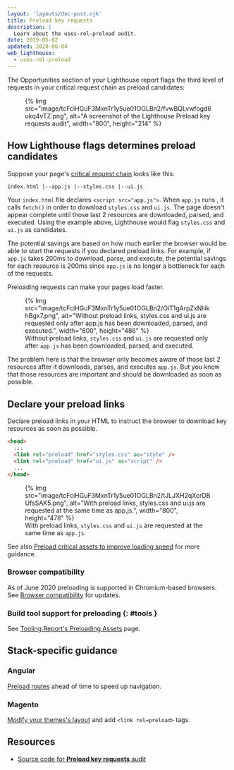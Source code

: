 ```yaml
---
layout: 'layouts/doc-post.njk'
title: Preload key requests
description: |
  Learn about the uses-rel-preload audit.
date: 2019-05-02
updated: 2020-06-04
web_lighthouse:
  - uses-rel-preload
---
```


The Opportunities section of your Lighthouse report
flags the third level of requests in your critical request chain as preload candidates:

<figure>
  {% Img src="image/tcFciHGuF3MxnTr1y5ue01OGLBn2/fvwBQLvwfogd6ukq4vTZ.png", alt="A screenshot of the Lighthouse Preload key requests audit", width="800", height="214" %}
</figure>

## How Lighthouse flags determines preload candidates

Suppose your page's
[critical request chain](/docs/lighthouse/performance/critical-request-chains/) looks like this:

```html
index.html |--app.js |--styles.css |--ui.js
```

Your `index.html` file declares `<script src="app.js">`. When `app.js` runs , it calls
`fetch()` in order to download `styles.css` and `ui.js`. The page doesn't appear complete
until those last 2 resources are downloaded, parsed, and executed.
Using the example above, Lighthouse would flag `styles.css` and `ui.js` as candidates.

The potential savings are based on how much earlier the browser would be able
to start the requests if you declared preload links.
For example, if `app.js` takes 200ms to download, parse, and execute,
the potential savings for each resource is 200ms since `app.js` is no longer a bottleneck for each of the requests.

Preloading requests can make your pages load faster.

<figure>
  {% Img src="image/tcFciHGuF3MxnTr1y5ue01OGLBn2/OiT1gArpZxNliikhBgx7.png", alt="Without preload links, styles.css and ui.js are requested only after app.js has been downloaded, parsed, and executed.", width="800", height="486" %}
  <figcaption>
    Without preload links, <code>styles.css</code> and
    <code>ui.js</code> are requested only after <code>app.js</code> has been downloaded,
    parsed, and executed.
  </figcaption>
</figure>

The problem here is that the browser only becomes aware
of those last 2 resources after it downloads, parses, and executes `app.js`.
But you know that those resources are important and
should be downloaded as soon as possible.

## Declare your preload links

Declare preload links in your HTML to instruct the browser to download key resources
as soon as possible.

```html
<head>
  ...
  <link rel="preload" href="styles.css" as="style" />
  <link rel="preload" href="ui.js" as="script" />
  ...
</head>
```

<figure>
  {% Img src="image/tcFciHGuF3MxnTr1y5ue01OGLBn2/tJLJXH2qXcrDBUfsSAK5.png", alt="With preload links, styles.css and ui.js are requested at the same time as app.js.", width="800", height="478" %}
  <figcaption>
    With preload links, <code>styles.css</code> and
    <code>ui.js</code> are requested at the same time as <code>app.js</code>.
  </figcaption>
</figure>

See also [Preload critical assets to improve loading speed](https://web.dev/preload-critical-assets/)
for more guidance.

### Browser compatibility

As of June 2020 preloading is supported in Chromium-based browsers. See
[Browser compatibility](https://developer.mozilla.org/docs/Web/HTML/Preloading_content#Browser_compatibility)
for updates.

### Build tool support for preloading {: #tools }

See [Tooling.Report's Preloading Assets](https://bundlers.tooling.report/non-js-resources/html/preload-assets/?utm_source=web.dev&utm_campaign=lighthouse&utm_medium=uses-rel-preload)
page.

## Stack-specific guidance

### Angular

[Preload routes](https://web.dev/route-preloading-in-angular/) ahead of time to speed up navigation.

### Magento

[Modify your themes's
layout](https://devdocs.magento.com/guides/v2.3/frontend-dev-guide/layouts/xml-manage.html)
and add `<link rel=preload>` tags.

## Resources

- [Source code for **Preload key requests** audit](https://github.com/GoogleChrome/lighthouse/blob/master/lighthouse-core/audits/uses-rel-preload.js)
